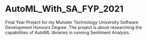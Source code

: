 # AutoML_With_SA_FYP_2021
Final Year Project for my Munster Technology University Software Development Honours Degree. The project is about researching the capabilities of AutoML libraries in running Sentiment Analysis.
